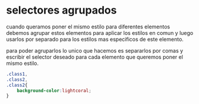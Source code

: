# selectores agrupados

cuando queramos poner el mismo estilo para diferentes elementos debemos agrupar estos elementos para aplicar los estilos en comun y luego usarlos por separado para los estilos mas especificos de este elemento.

para poder agruparlos lo unico que hacemos es separarlos por comas y escribir el selector deseado para cada elemento que queremos poner el mismo estilo.

```css
.class1,
.class2,
.class2{
    background-color:lightcoral;
}
```